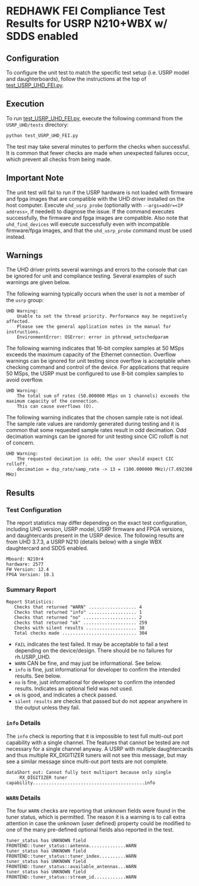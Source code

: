 # REDHAWK FEI Compliance Test Results for USRP N210+WBX w/ SDDS enabled

## Configuration

To configure the unit test to match the specific test setup (i.e. USRP model and daughterboards), follow the instructions at the top of [test\_USRP_UHD\_FEI.py](test_USRP_UHD_FEI.py).

## Execution

To run [test\_USRP_UHD\_FEI.py](test_USRP_UHD_FEI.py), execute the following command from the `USRP_UHD/tests` directory:

```
python test_USRP_UHD_FEI.py
```

The test may take several minutes to perform the checks when successful. It is common that fewer checks are made when unexpected failures occur, which prevent all checks from being made.

## Important Note

The unit test will fail to run if the USRP hardware is not loaded with firmware and fpga images that are compatible with the UHD driver installed on the host computer. Execute `uhd_usrp_probe` (optionally with `--args=addr=<IP address>`, if needed) to diagnose the issue. If the command executes successfully, the firmware and fpga images are compatible. Also note that `uhd_find_devices` will execute successfully even with incompatible firmware/fpga images, and that the `uhd_usrp_probe` command must be used instead.

## Warnings

The UHD driver prints several warnings and errors to the console that can be ignored for unit and compliance testing. Several examples of such warnings are given below.

The following warning typically occurs when the user is not a member of the `usrp` group:
```
UHD Warning:
    Unable to set the thread priority. Performance may be negatively affected.
    Please see the general application notes in the manual for instructions.
    EnvironmentError: OSError: error in pthread_setschedparam
```

The following warning indicates that 16-bit complex samples at 50 MSps exceeds the maximum capacity of the Ethernet connection. Overflow warnings can be ignored for unit testing since overflow is acceptable when checking command and control of the device. For applications that require 50 MSps, the USRP must be configured to use 8-bit complex samples to avoid overflow.
```
UHD Warning:
    The total sum of rates (50.000000 MSps on 1 channels) exceeds the maximum capacity of the connection.
    This can cause overflows (O).
```

The following warning indicates that the chosen sample rate is not ideal. The sample rate values are randomly generated during testing and it is common that some requested sample rates result in odd decimation. Odd decimation warnings can be ignored for unit testing since CIC rolloff is not of concern.
```
UHD Warning:
    The requested decimation is odd; the user should expect CIC rolloff.
    decimation = dsp_rate/samp_rate -> 13 = (100.000000 MHz)/(7.692308 MHz)
```



## Results

### Test Configuration

The report statistics may differ depending on the exact test configuration, including UHD version, USRP model, USRP firmware and FPGA versions, and daughtercards present in the USRP device. The following results are from UHD 3.7.3, a USRP N210 (details below) with a single WBX daughtercard and SDDS enabled.

```
Mboard: N210r4
hardware: 2577
FW Version: 12.4
FPGA Version: 10.1
```

### Summary Report

```
Report Statistics:
   Checks that returned "WARN" .................. 4
   Checks that returned "info" .................. 1
   Checks that returned "no" .................... 2
   Checks that returned "ok" .................... 259
   Checks with silent results ................... 38
   Total checks made ............................ 304
```

* `FAIL` indicates the test failed. It may be acceptable to fail a test depending on the device/design. There should be no failures for rh.USRP_UHD.
* `WARN` CAN be fine, and may just be informational. See below.
* `info` is fine, just informational for developer to confirm the intended results. See below.
* `no` is fine, just informational for developer to confirm the intended results. Indicates an optional field was not used.
* `ok` is good, and indicates a check passed.
* `silent results` are checks that passed but do not appear anywhere in the output unless they fail.

### `info` Details

The `info` check is reporting that it is impossible to test full multi-out port capability with a single channel. The features that cannot be tested are not necessary for a single channel anyway. A USRP with multiple daughtercards and thus multiple RX_DIGITIZER tuners will not see this message, but may see a similar message since multi-out port tests are not complete.

```
dataShort_out: Cannot fully test multiport because only single
     RX_DIGITIZER tuner capability..........................................info
```

### `WARN` Details

The four `WARN` checks are reporting that unknown fields were found in the tuner status, which is permitted. The reason it is a warning is to call extra attention in case the unknown (user defined) property could be modified to one of the many pre-defined optional fields also reported in the test.
```
tuner_status has UNKNOWN field FRONTEND::tuner_status::antenna..............WARN
tuner_status has UNKNOWN field FRONTEND::tuner_status::tuner_index..........WARN
tuner_status has UNKNOWN field FRONTEND::tuner_status::available_antennas...WARN
tuner_status has UNKNOWN field FRONTEND::tuner_status::stream_id............WARN
```
